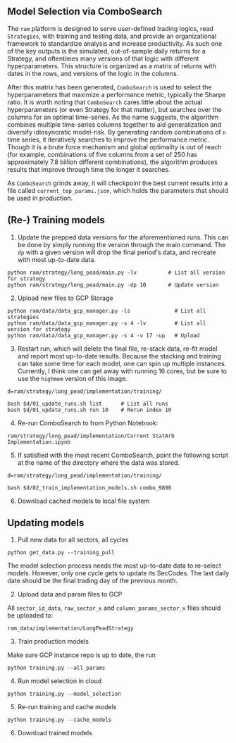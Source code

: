 ## Model Selection via ComboSearch

The `ram` platform is designed to serve user-defined trading logics, read `Strategies`, with training and testing data, and provide an organizational framework to standardize analysis and increase productivity. As such one of the key outputs is the simulated, out-of-sample daily returns for a Strategy, and oftentimes many versions of that logic with different hyperparameters. This structure is organized as a matrix of returns with dates in the rows, and versions of the logic in the columns.

After this matrix has been generated, `ComboSearch` is used to select the hyperparameters that maximize a performance metric, typically the Sharpe ratio. It is worth noting that `ComboSearch` cares little about the actual hyperparameters (or even Strategy for that matter), but searches over the columns for an optimal time-series. As the name suggests, the algorithm combines multiple time-series columns together to aid generalization and diversify idiosyncratic model-risk. By generating random combinations of `n` time series, it iteratively searches to improve the performance metric. Though it is a brute force mechanism and global optimality is out of reach (for example, combinations of five columns from a set of 250 has approximately 7.8 billion different combinations), the algorithm produces results that improve through time the longer it searches.

As `ComboSearch` grinds away, it will checkpoint the best current results into a file called `current_top_params.json`, which holds the parameters that should be used in production.


## (Re-) Training models

1. Update the prepped data versions for the aforementioned runs. This can be done by simply running the version through the main command. The `dp` with a given version will drop the final period's data, and recreate with most up-to-date data.

```
python ram/strategy/long_pead/main.py -lv          # List all version for strategy
python ram/strategy/long_pead/main.py -dp 10       # Update version
```

2. Upload new files to GCP Storage

```
python ram/data/data_gcp_manager.py -ls              # List all strategies
python ram/data/data_gcp_manager.py -s 4 -lv         # List all version for strategy
python ram/data/data_gcp_manager.py -s 4 -v 17 -up   # Upload
```

3. Restart run, which will delete the final file, re-stack data, re-fit model and report most up-to-date results. Because the stacking and training can take some time for each model, one can spin up multiple instances. Currently, I think one can get away with running 16 cores, but be sure to use the `highmem` version of this image.

```
d=ram/strategy/long_pead/implementation/training/

bash $d/01_update_runs.sh list      # List all runs
bash $d/01_update_runs.sh run 10    # Rerun index 10
```

4. Re-run ComboSearch to from Python Notebook:

```
ram/strategy/long_pead/implementation/Current StatArb Implementation.ipynb
```

5. If satisfied with the most recent ComboSearch, point the following script at the name of the directory where the data was stored.

```
d=ram/strategy/long_pead/implementation/training/

bash $d/02_train_implementation_models.sh combo_9898
```

6. Download cached models to local file system






## Updating models

1. Pull new data for all sectors, all cycles

```
python get_data.py --training_pull
```

The model selection process needs the most up-to-date data to re-select models.
However, only one cycle gets to update its SecCodes. The last daily date
should be the final trading day of the previous month.

2. Upload data and param files to GCP

All `sector_id_data`, `raw_sector_x` and `column_params_sector_x` files
should be uploaded to:

```
ram_data/implementation/LongPeadStrategy
```

3. Train production models

Make sure GCP instance repo is up to date, the run

```
python training.py --all_params
```

4. Run model selection in cloud

```
python training.py --model_selection
```

5. Re-run training and cache models

```
python training.py --cache_models
```

6. Download trained models
